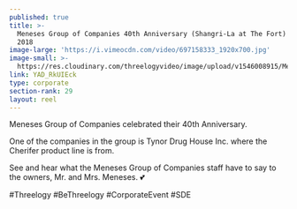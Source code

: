 ```yaml
---
published: true
title: >-
  Meneses Group of Companies 40th Anniversary (Shangri-La at The Fort) December
  2018
image-large: 'https://i.vimeocdn.com/video/697158333_1920x700.jpg'
image-small: >-
  https://res.cloudinary.com/threelogyvideo/image/upload/v1546008915/Meneses_a.jpg
link: YAD_RkUIEck
type: corporate
section-rank: 29
layout: reel
---
```

Meneses Group of Companies celebrated their 40th Anniversary. 

One of the companies in the group is Tynor Drug House Inc. where the Cherifer product line is from. 

See and hear what the Meneses Group of Companies staff have to say to the owners, Mr. and Mrs. Meneses. 💕

#Threelogy #BeThreelogy #CorporateEvent #SDE